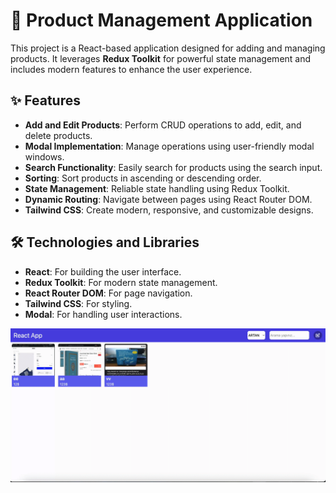 # 🛒 Product Management Application

This project is a React-based application designed for adding and managing products. It leverages **Redux Toolkit** for powerful state management and includes modern features to enhance the user experience.

## ✨ Features
- **Add and Edit Products**: Perform CRUD operations to add, edit, and delete products.
- **Modal Implementation**: Manage operations using user-friendly modal windows.
- **Search Functionality**: Easily search for products using the search input.
- **Sorting**: Sort products in ascending or descending order.
- **State Management**: Reliable state handling using Redux Toolkit.
- **Dynamic Routing**: Navigate between pages using React Router DOM.
- **Tailwind CSS**: Create modern, responsive, and customizable designs.

## 🛠️ Technologies and Libraries
- **React**: For building the user interface.
- **Redux Toolkit**: For modern state management.
- **React Router DOM**: For page navigation.
- **Tailwind CSS**: For styling.
- **Modal**: For handling user interactions.

![](ekran.gif)